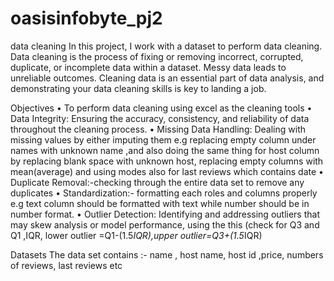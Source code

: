 # oasisinfobyte_pj2
data cleaning
In this project, I work with a dataset to perform data cleaning. Data cleaning is the process of fixing or removing incorrect, corrupted, duplicate, or incomplete data within a dataset. Messy data leads to unreliable outcomes. Cleaning data is an essential part of data analysis, and demonstrating your data cleaning skills is key to landing a job.

Objectives
•	To perform data cleaning using excel as the cleaning tools
•	Data Integrity: Ensuring the accuracy, consistency, and reliability of data throughout the cleaning process.
•	Missing Data Handling: Dealing with missing values by either imputing them e.g replacing empty column under names with unknown name ,and also doing the same thing for host column by replacing blank space with unknown host, replacing empty columns with mean(average) and using modes also for last reviews which contains date
•	Duplicate Removal:-checking through the entire data set to remove any duplicates
•	Standardization:- formatting each roles and columns properly e.g text column should be formatted with text while number should be in number format.
•	Outlier Detection: Identifying and addressing outliers that may skew analysis or model
performance, using the this (check for Q3 and Q1 ,IQR, lower outlier =Q1-(1.5*IQR),upper outlier=Q3+(1.5*IQR)

Datasets
The data set contains :- name , host name, host id ,price, numbers of reviews, last reviews etc

